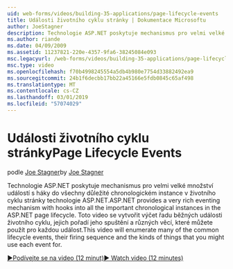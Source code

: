```yaml
---
uid: web-forms/videos/building-35-applications/page-lifecycle-events
title: Události životního cyklu stránky | Dokumentace Microsoftu
author: JoeStagner
description: Technologie ASP.NET poskytuje mechanismus pro velmi velké množství událostí s háky do všechny důležité chronologickém instance v životního cyklu stránky technologie ASP.NET. Toto video se výčtu...
ms.author: riande
ms.date: 04/09/2009
ms.assetid: 11237821-220e-4357-9fa6-38245084e093
msc.legacyurl: /web-forms/videos/building-35-applications/page-lifecycle-events
msc.type: video
ms.openlocfilehash: f70b4998245554a5db4b980e7754d33882492ea9
ms.sourcegitcommit: 24b1f6decbb17bb22a45166e5fdb0845c65af498
ms.translationtype: MT
ms.contentlocale: cs-CZ
ms.lasthandoff: 03/01/2019
ms.locfileid: "57074029"
---
```

<a name="page-lifecycle-events"></a><span data-ttu-id="ab9db-104">Události životního cyklu stránky</span><span class="sxs-lookup"><span data-stu-id="ab9db-104">Page Lifecycle Events</span></span>
====================
<span data-ttu-id="ab9db-105">podle [Joe Stagner](https://github.com/JoeStagner)</span><span class="sxs-lookup"><span data-stu-id="ab9db-105">by [Joe Stagner](https://github.com/JoeStagner)</span></span>

<span data-ttu-id="ab9db-106">Technologie ASP.NET poskytuje mechanismus pro velmi velké množství událostí s háky do všechny důležité chronologickém instance v životního cyklu stránky technologie ASP.NET.</span><span class="sxs-lookup"><span data-stu-id="ab9db-106">ASP.NET provides a very rich eventing mechanism with hooks into all the important chronological instances in the ASP.NET page lifecycle.</span></span> <span data-ttu-id="ab9db-107">Toto video se vytvořit výčet řadu běžných události životního cyklu, jejich pořadí jeho spuštění a různých věcí, které můžete použít pro každou událost.</span><span class="sxs-lookup"><span data-stu-id="ab9db-107">This video will enumerate many of the common lifecycle events, their firing sequence and the kinds of things that you might use each event for.</span></span>

[<span data-ttu-id="ab9db-108">&#9654;Podívejte se na video (12 minut)</span><span class="sxs-lookup"><span data-stu-id="ab9db-108">&#9654; Watch video (12 minutes)</span></span>](https://channel9.msdn.com/Blogs/ASP-NET-Site-Videos/page-lifecycle-events)
